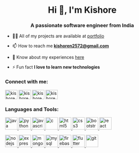 <h1 align="center">Hi 👋, I'm Kishore</h1>
<h3 align="center">A passionate software engineer from India</h3>

- 👨‍💻 All of my projects are available at [portfolio](https://kishore-portfolio.onrender.com/)

- 📫 How to reach me **kishoren2572@gmail.com**

- 📄 Know about my experiences [here](https://drive.google.com/file/d/14xy9TlEVvfoAsLHlKtdsfbLDbj1wK98P/view?usp=sharing)

- ⚡ Fun fact **I love to learn new technologies**

<h3 align="left">Connect with me:</h3>
<p align="left">
<a href="https://linkedin.com/in/kishoren2572" target="blank"><img align="center" src="https://www.vectorlogo.zone/logos/linkedin/linkedin-icon.svg" alt="kishoren2572" height="30" width="40" /></a>   <a href="https://instagram.com/kishore_n__?igshid=YmMyMTA2M2Y=" target="blank"><img align="center" src="https://www.vectorlogo.zone/logos/instagram/instagram-icon.svg" alt="kishore_.n._" height="30" width="40" /></a>    <a href="https://www.hackerrank.com/kishoren2572" target="blank"><img align="center" src="https://cdn.worldvectorlogo.com/logos/hackerrank.svg" alt="kishoren2572" height="30" width="40" /></a>    <a href="https://www.leetcode.com/kishoren2572" target="blank"><img align="center" src="https://upload.wikimedia.org/wikipedia/commons/thumb/a/ab/LeetCode_logo_white_no_text.svg/141px-LeetCode_logo_white_no_text.svg.png?20200120234911" alt="kishoren2572" height="30" width="40" /></a>
</p>

<h3 align="left">Languages and Tools:</h3>
<p align="left">
  <a href="https://www.java.com" target="_blank" rel="noreferrer"> <img src="https://www.vectorlogo.zone/logos/java/java-icon.svg" alt="java" width="40" height="40"/> </a>   <a href="https://www.python.org" target="_blank" rel="noreferrer"> <img src="https://www.vectorlogo.zone/logos/python/python-icon.svg" alt="python" width="40" height="40"/> </a>   <a href="https://developer.mozilla.org/en-US/docs/Web/JavaScript" target="_blank" rel="noreferrer"> <img src="https://www.vectorlogo.zone/logos/javascript/javascript-icon.svg" alt="javascript" width="40" height="40"/> </a>    <a href="https://www.cprogramming.com/" target="_blank" rel="noreferrer"> <img src="https://img.icons8.com/color/48/null/c-programming.png" alt="c" width="40" height="40"/> </a>   <a href="https://www.w3.org/html/" target="_blank" rel="noreferrer"> <img src="https://www.vectorlogo.zone/logos/w3_html5/w3_html5-icon.svg" alt="html5" width="40" height="40"/> </a>    <a href="https://www.w3schools.com/css/" target="_blank" rel="noreferrer"> <img src="https://www.vectorlogo.zone/logos/w3_css/w3_css-icon.svg" alt="css3" width="40" height="40"/> </a>   <a href="https://getbootstrap.com" target="_blank" rel="noreferrer"> <img src="https://www.vectorlogo.zone/logos/getbootstrap/getbootstrap-icon.svg" alt="bootstrap" width="40" height="40"/> </a>    <a href="https://reactjs.org/" target="_blank" rel="noreferrer"> <img src="https://www.vectorlogo.zone/logos/reactjs/reactjs-icon.svg" alt="react" width="40" height="40"/> </a> </p>   <a href="https://nodejs.org" target="_blank" rel="noreferrer"> <img src="https://www.vectorlogo.zone/logos/nodejs/nodejs-icon.svg" alt="nodejs" width="40" height="40"/> </a>   <a href="https://expressjs.com" target="_blank" rel="noreferrer"> <img src="https://www.vectorlogo.zone/logos/expressjs/expressjs-icon.svg" alt="express" width="40" height="40"/> </a>   <a href="https://www.mongodb.com/" target="_blank" rel="noreferrer"> <img src="https://www.vectorlogo.zone/logos/mongodb/mongodb-icon.svg" alt="mongodb" width="40" height="40"/> </a>    <a href="https://www.mysql.com/" target="_blank" rel="noreferrer"> <img src="https://www.vectorlogo.zone/logos/mysql/mysql-icon.svg" alt="mysql" width="40" height="40"/> </a>    <a href="https://firebase.google.com/" target="_blank" rel="noreferrer"> <img src="https://www.vectorlogo.zone/logos/firebase/firebase-icon.svg" alt="firebase" width="40" height="40"/> </a>   <a href="https://flutter.dev" target="_blank" rel="noreferrer"> <img src="https://www.vectorlogo.zone/logos/flutterio/flutterio-icon.svg" alt="flutter" width="40" height="40"/> </a>   <a href="https://git-scm.com/" target="_blank" rel="noreferrer"> <img src="https://www.vectorlogo.zone/logos/git-scm/git-scm-icon.svg" alt="git" width="40" height="40"/> </a>
